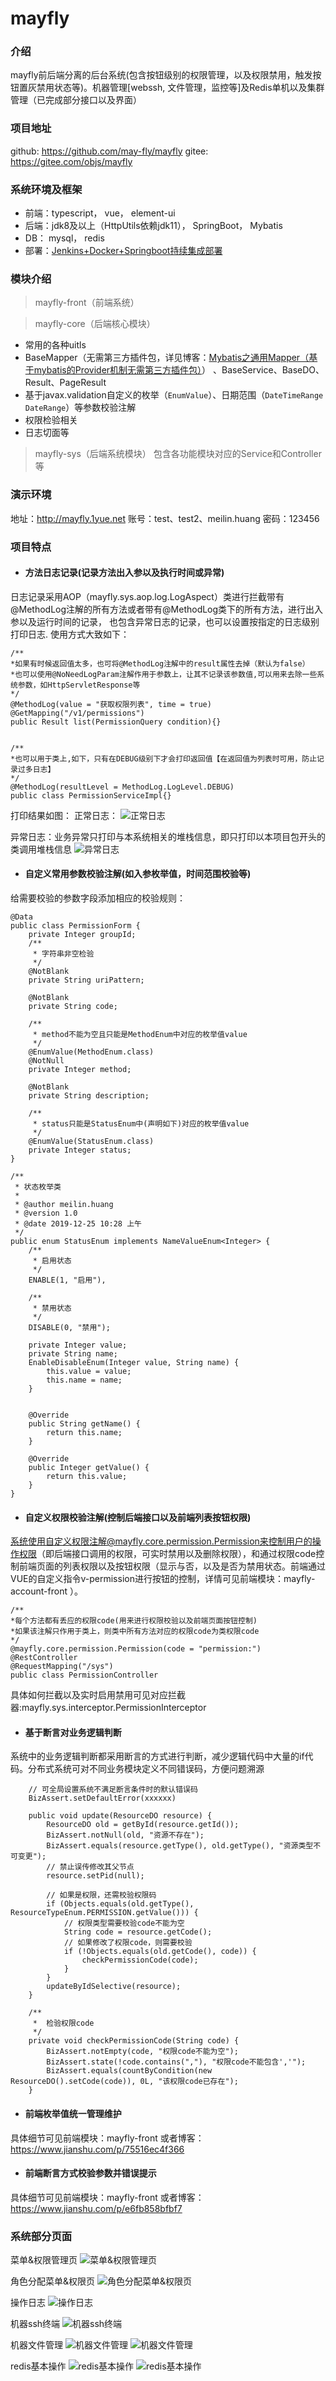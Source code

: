 # mayfly

### 介绍
mayfly前后端分离的后台系统(包含按钮级别的权限管理，以及权限禁用，触发按钮置灰禁用状态等)。机器管理[webssh, 文件管理，监控等]及Redis单机以及集群管理（已完成部分接口以及界面）

### 项目地址
github: <https://github.com/may-fly/mayfly>
gitee: <https://gitee.com/objs/mayfly>

### 系统环境及框架
- 前端：typescript，  vue，  element-ui
- 后端：jdk8及以上（HttpUtils依赖jdk11），  SpringBoot，  Mybatis
- DB： mysql，  redis
- 部署：[Jenkins+Docker+Springboot持续集成部署](https://www.jianshu.com/p/1401e2fe4711)

### 模块介绍
> mayfly-front（前端系统）


> mayfly-core（后端核心模块）
- 常用的各种uitls
- BaseMapper（无需第三方插件包，详见博客：[Mybatis之通用Mapper（基于mybatis的Provider机制无需第三方插件包）](https://www.jianshu.com/p/5fcea00f439d)）
、BaseService、BaseDO、Result、PageResult
- 基于javax.validation自定义的枚举（`EnumValue`）、日期范围（`DateTimeRange DateRange`）等参数校验注解
- 权限检验相关
- 日志切面等

> mayfly-sys（后端系统模块）
包含各功能模块对应的Service和Controller等

### 演示环境
地址：<http://mayfly.1yue.net>
账号：test、test2、meilin.huang 密码：123456

### 项目特点 

- #### 方法日志记录(记录方法出入参以及执行时间或异常)
日志记录采用AOP（mayfly.sys.aop.log.LogAspect）类进行拦截带有@MethodLog注解的所有方法或者带有@MethodLog类下的所有方法，进行出入参以及运行时间的记录，
也包含异常日志的记录，也可以设置按指定的日志级别打印日志.
使用方式大致如下：
```
/**
*如果有时候返回值太多，也可将@MethodLog注解中的result属性去掉（默认为false）
*也可以使用@NoNeedLogParam注解作用于参数上，让其不记录该参数值,可以用来去除一些系统参数，如HttpServletResponse等
*/
@MethodLog(value = "获取权限列表", time = true)
@GetMapping("/v1/permissions")
public Result list(PermissionQuery condition){}


/**
*也可以用于类上,如下，只有在DEBUG级别下才会打印返回值【在返回值为列表时可用，防止记录过多日志】
*/
@MethodLog(resultLevel = MethodLog.LogLevel.DEBUG)
public class PermissionServiceImpl{}
```
打印结果如图：
正常日志：
![正常日志](https://images.gitee.com/uploads/images/2021/0105/145732_56963e85_1240250.png "日志.png")

异常日志：业务异常只打印与本系统相关的堆栈信息，即只打印以本项目包开头的类调用堆栈信息
![异常日志](https://images.gitee.com/uploads/images/2021/0105/145526_e0a16cf0_1240250.png "异常日志.png")


- #### 自定义常用参数校验注解(如入参枚举值，时间范围校验等)

给需要校验的参数字段添加相应的校验规则：
```
@Data
public class PermissionForm {
    private Integer groupId;
    /**
     * 字符串非空检验
     */
    @NotBlank
    private String uriPattern; 

    @NotBlank
    private String code;

    /**
     * method不能为空且只能是MethodEnum中对应的枚举值value
     */
    @EnumValue(MethodEnum.class)
    @NotNull
    private Integer method;

    @NotBlank
    private String description;

    /**
     * status只能是StatusEnum中(声明如下)对应的枚举值value
     */
    @EnumValue(StatusEnum.class)
    private Integer status;   
}

/**
 * 状态枚举类
 *
 * @author meilin.huang
 * @version 1.0
 * @date 2019-12-25 10:28 上午
 */
public enum StatusEnum implements NameValueEnum<Integer> {
    /**
     * 启用状态
     */
    ENABLE(1, "启用"),

    /**
     * 禁用状态
     */
    DISABLE(0, "禁用");

    private Integer value;
    private String name;
    EnableDisableEnum(Integer value, String name) {
        this.value = value;
        this.name = name;
    }


    @Override
    public String getName() {
        return this.name;
    }

    @Override
    public Integer getValue() {
        return this.value;
    }
}
```


- #### 自定义权限校验注解(控制后端接口以及前端列表按钮权限)
系统使用自定义权限注解@mayfly.core.permission.Permission来控制用户的操作权限（即后端接口调用的权限，可实时禁用以及删除权限），和通过权限code控制前端页面的列表权限以及按钮权限（显示与否，以及是否为禁用状态。前端通过VUE的自定义指令v-permission进行按钮的控制，详情可见前端模块：mayfly-account-front ）。
```
/**
*每个方法都有丢应的权限code(用来进行权限校验以及前端页面按钮控制)  
*如果该注解只作用于类上，则类中所有方法对应的权限code为类权限code
*/
@mayfly.core.permission.Permission(code = "permission:")
@RestController
@RequestMapping("/sys")
public class PermissionController 
```
具体如何拦截以及实时启用禁用可见对应拦截器:mayfly.sys.interceptor.PermissionInterceptor


- #### 基于断言对业务逻辑判断
系统中的业务逻辑判断都采用断言的方式进行判断，减少逻辑代码中大量的if代码。分布式系统可对不同业务模块定义不同错误码，方便问题溯源

```
    // 可全局设置系统不满足断言条件时的默认错误码
    BizAssert.setDefaultError(xxxxxx)

    public void update(ResourceDO resource) {
        ResourceDO old = getById(resource.getId());
        BizAssert.notNull(old, "资源不存在");
        BizAssert.equals(resource.getType(), old.getType(), "资源类型不可变更");
        // 禁止误传修改其父节点
        resource.setPid(null);

        // 如果是权限，还需校验权限码
        if (Objects.equals(old.getType(), ResourceTypeEnum.PERMISSION.getValue())) {
            // 权限类型需要校验code不能为空
            String code = resource.getCode();
            // 如果修改了权限code，则需要校验
            if (!Objects.equals(old.getCode(), code)) {
                checkPermissionCode(code);
            }
        }
        updateByIdSelective(resource);
    }
    
    /**
     *  检验权限code
     */
    private void checkPermissionCode(String code) {
        BizAssert.notEmpty(code, "权限code不能为空");
        BizAssert.state(!code.contains(","), "权限code不能包含','");
        BizAssert.equals(countByCondition(new ResourceDO().setCode(code)), 0L, "该权限code已存在");
    }

```

- #### 前端枚举值统一管理维护
具体细节可见前端模块：mayfly-front 或者博客：https://www.jianshu.com/p/75516ec4f366

- #### 前端断言方式校验参数并错误提示
具体细节可见前端模块：mayfly-front 或者博客：https://www.jianshu.com/p/e6fb858bfbf7


### 系统部分页面


菜单&权限管理页
![菜单&权限管理页](https://images.gitee.com/uploads/images/2020/0311/104924_bb08cd6d_1240250.png "菜单&权限管理页.png")

角色分配菜单&权限页
![角色分配菜单&权限页](https://images.gitee.com/uploads/images/2020/0311/104949_3c61e72f_1240250.png "屏幕截图.png")

操作日志
![操作日志](https://images.gitee.com/uploads/images/2020/0311/105025_2d59ed81_1240250.png "操作日志.png")

机器ssh终端
![机器ssh终端](https://images.gitee.com/uploads/images/2021/0107/155551_1265ba17_1240250.png "机器ssh终端.png")

机器文件管理
![机器文件管理](https://images.gitee.com/uploads/images/2020/0311/110243_fdd2ff21_1240250.png "机器文件管理.png")
![机器文件管理](https://images.gitee.com/uploads/images/2020/0311/105100_a1b58e35_1240250.png "机器文件管理.png")

redis基本操作
![redis基本操作](https://images.gitee.com/uploads/images/2020/0311/110550_b18f0b76_1240250.png "redis基本操作.png")
![redis基本操作](https://images.gitee.com/uploads/images/2020/0311/105230_7281f9e2_1240250.png "redis基本操作.png")
